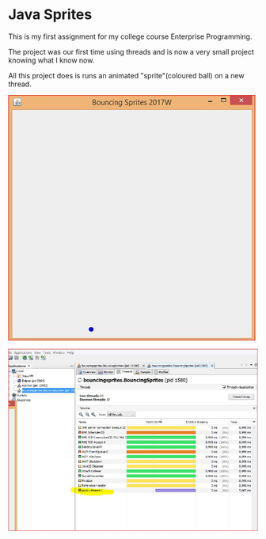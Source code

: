 # Java Sprites

This is my first assignment for my college course Enterprise Programming.
 
The project was our first time using threads and is now a very small project knowing what I know now.

All this project does is runs an animated "sprite"(coloured ball) on a new thread.

![Image of the sprite on the GUI](example.JPG)

![New Thread](thread.JPG)
